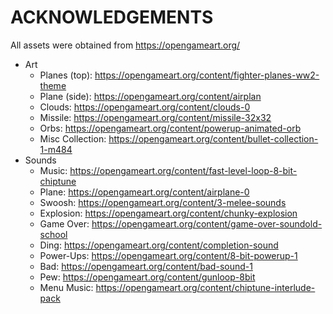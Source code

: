 # ACKNOWLEDGEMENTS

All assets were obtained from https://opengameart.org/

- Art
   - Planes (top): https://opengameart.org/content/fighter-planes-ww2-theme
   - Plane (side): https://opengameart.org/content/airplan
   - Clouds: https://opengameart.org/content/clouds-0
   - Missile: https://opengameart.org/content/missile-32x32
   - Orbs: https://opengameart.org/content/powerup-animated-orb
   - Misc Collection: https://opengameart.org/content/bullet-collection-1-m484
- Sounds
   - Music: https://opengameart.org/content/fast-level-loop-8-bit-chiptune
   - Plane: https://opengameart.org/content/airplane-0
   - Swoosh: https://opengameart.org/content/3-melee-sounds
   - Explosion: https://opengameart.org/content/chunky-explosion
   - Game Over: https://opengameart.org/content/game-over-soundold-school
   - Ding: https://opengameart.org/content/completion-sound
   - Power-Ups: https://opengameart.org/content/8-bit-powerup-1
   - Bad: https://opengameart.org/content/bad-sound-1
   - Pew: https://opengameart.org/content/gunloop-8bit
   - Menu Music: https://opengameart.org/content/chiptune-interlude-pack